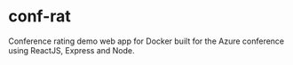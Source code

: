 # conf-rat
Conference rating demo web app for Docker built for the Azure conference using ReactJS, Express and Node.
